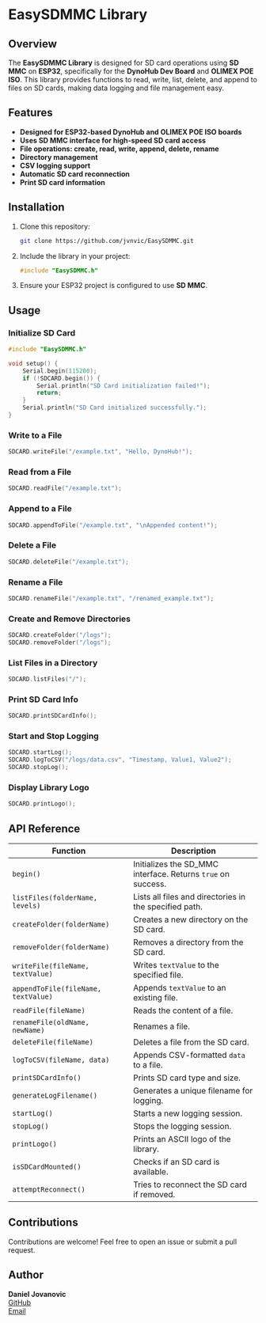 # EasySDMMC Library

## Overview
The **EasySDMMC Library** is designed for SD card operations using **SD MMC** on **ESP32**, specifically for the **DynoHub Dev Board** and **OLIMEX POE ISO**. This library provides functions to read, write, list, delete, and append to files on SD cards, making data logging and file management easy.

## Features
- **Designed for ESP32-based DynoHub and OLIMEX POE ISO boards**
- **Uses SD MMC interface for high-speed SD card access**
- **File operations: create, read, write, append, delete, rename**
- **Directory management**
- **CSV logging support**
- **Automatic SD card reconnection**
- **Print SD card information**

## Installation
1. Clone this repository:
   ```sh
   git clone https://github.com/jvnvic/EasySDMMC.git
   ```
2. Include the library in your project:
   ```cpp
   #include "EasySDMMC.h"
   ```
3. Ensure your ESP32 project is configured to use **SD MMC**.

## Usage

### Initialize SD Card
```cpp
#include "EasySDMMC.h"

void setup() {
    Serial.begin(115200);
    if (!SDCARD.begin()) {
        Serial.println("SD Card initialization failed!");
        return;
    }
    Serial.println("SD Card initialized successfully.");
}
```

### Write to a File
```cpp
SDCARD.writeFile("/example.txt", "Hello, DynoHub!");
```

### Read from a File
```cpp
SDCARD.readFile("/example.txt");
```

### Append to a File
```cpp
SDCARD.appendToFile("/example.txt", "\nAppended content!");
```

### Delete a File
```cpp
SDCARD.deleteFile("/example.txt");
```

### Rename a File
```cpp
SDCARD.renameFile("/example.txt", "/renamed_example.txt");
```

### Create and Remove Directories
```cpp
SDCARD.createFolder("/logs");
SDCARD.removeFolder("/logs");
```

### List Files in a Directory
```cpp
SDCARD.listFiles("/");
```

### Print SD Card Info
```cpp
SDCARD.printSDCardInfo();
```

### Start and Stop Logging
```cpp
SDCARD.startLog();
SDCARD.logToCSV("/logs/data.csv", "Timestamp, Value1, Value2");
SDCARD.stopLog();
```

### Display Library Logo
```cpp
SDCARD.printLogo();
```

## API Reference
| Function | Description |
|----------|-------------|
| `begin()` | Initializes the SD_MMC interface. Returns `true` on success. |
| `listFiles(folderName, levels)` | Lists all files and directories in the specified path. |
| `createFolder(folderName)` | Creates a new directory on the SD card. |
| `removeFolder(folderName)` | Removes a directory from the SD card. |
| `writeFile(fileName, textValue)` | Writes `textValue` to the specified file. |
| `appendToFile(fileName, textValue)` | Appends `textValue` to an existing file. |
| `readFile(fileName)` | Reads the content of a file. |
| `renameFile(oldName, newName)` | Renames a file. |
| `deleteFile(fileName)` | Deletes a file from the SD card. |
| `logToCSV(fileName, data)` | Appends CSV-formatted `data` to a file. |
| `printSDCardInfo()` | Prints SD card type and size. |
| `generateLogFilename()` | Generates a unique filename for logging. |
| `startLog()` | Starts a new logging session. |
| `stopLog()` | Stops the logging session. |
| `printLogo()` | Prints an ASCII logo of the library. |
| `isSDCardMounted()` | Checks if an SD card is available. |
| `attemptReconnect()` | Tries to reconnect the SD card if removed. |


## Contributions
Contributions are welcome! Feel free to open an issue or submit a pull request.

## Author
**Daniel Jovanovic**  
[GitHub](https://github.com/danieljovanovic99)  
[Email](mailto:daniel.jovanovic@outlook.com)
